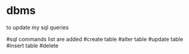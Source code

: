 # dbms
to update my sql queries

#sql commands list are added
#create table
#alter table
#update table
#insert table
#delete
